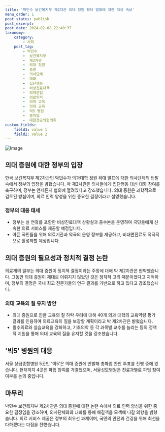 ```yaml
---
title: '박민수 보건복지부 제2차관 의대 정원 확대 발표에 대한 대응 속보'
menu_order: 1
post_status: publish
post_excerpt: 
post_date: 2024-02-08 22:40:37
taxonomy:
    category:
        - 사회
    post_tag:
        - 박민수
        -  보건복지부
        -  제2차관
        -  의대 정원
        -  증원
        -  의사단체
        -  대화
        -  집단행동
        -  비상진료대책
        -  의약분업
        -  의료인력
        -  의학 교육
        -  의대 교육
        -  빅5 병원
        -  총파업
        -  대한전공의협의회
custom_fields:
    field1: value 1
    field2: value 2
---
```


![Image](https://imgnews.pstatic.net/image/660/2024/02/08/0000055216_001_20240208174001749.jpg?type=w647)

## 의대 증원에 대한 정부의 입장
한국 보건복지부 제2차관인 박민수가 의과대학 정원 확대 발표에 대한 의사단체의 반발 속에서 정부의 입장을 밝혔습니다. 박 제2차관은 의사들에게 집단행동 대신 대화 참여를 촉구하며, 정부는 언제든지 협의에 열려있다고 강조했습니다. 의대 증원은 과학적으로 검토된 방침이며, 의료 인력 양성을 위한 중요한 결정이라고 설명했습니다.
### 정부의 대응 태세
- 정부는 설 연휴를 포함한 비상진료대책 상황실과 중수본을 운영하여 국민들에게 신속한 의료 서비스를 제공할 예정입니다.
- 아픈 국민들을 위해 의료기관과 약국의 운영 정보를 제공하고, 비대면진료도 적극적으로 활성화할 예정입니다.
## 의대 증원의 필요성과 정치적 결정 논란
의료계의 일부는 의대 증원이 정치적 결정이라는 주장에 대해 박 제2차관은 반박했습니다. 그동안 의대 증원이 제대로 이뤄지지 않았던 것은 정치적 고려 때문이었다고 지적하며, 정부의 결정은 국내 최고 전문가들의 연구 결과를 기반으로 하고 있다고 강조했습니다.
### 의대 교육의 질 유지 방안
- 의대 증원으로 인한 교육의 질 하락 우려에 대해 40개 의과 대학의 교육역량 평가 결과를 인용하여 의료교육의 질을 보장할 계획이라고 박 제2차관은 밝혔습니다.
- 필수의료와 실습교육을 강화하고, 기초의학 등 각 과목별 교수를 늘리는 등의 정책적 지원을 통해 의대 교육의 질을 유지할 것을 강조했습니다.
## '빅5' 병원의 대응
서울 상급종합병원 5곳인 '빅5'은 의대 증원에 반발해 총파업 찬반 투표를 진행 중에 있습니다. 현재까지 4곳은 파업 참여를 가결했으며, 서울성모병원은 진료과별로 파업 참여 여부를 논의 중입니다.
## 마무리
박민수 보건복지부 제2차관은 의대 증원에 대한 논란 속에서 의료 인력 양성을 위한 중요한 결정임을 강조하며, 의사단체와의 대화를 통해 해결책을 모색해 나갈 의향을 밝혔습니다. 의료 서비스 제공은 정부의 최우선 과제이며, 국민의 안전과 건강을 위해 최선을 다하겠다는 다짐을 전했습니다.
